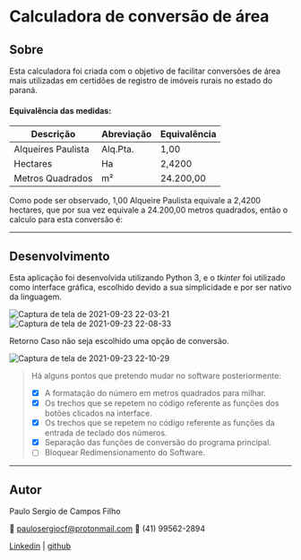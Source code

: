 # Calculadora de conversão de área

## Sobre

 Esta calculadora foi criada com o objetivo de facilitar conversões de área mais utilizadas em certidões de registro de imóveis rurais no estado do paraná.

 #### Equivalência das medidas:

 |Descrição|Abreviação|Equivalência|
 |--|--|--|
 |Alqueires Paulista|Alq.Pta.|1,00|
 |Hectares|Ha|2,4200|
 |Metros Quadrados|m²|24.200,00|

 Como pode ser observado, 1,00 Alqueire Paulista equivale a 2,4200 hectares, que por sua vez equivale a 24.200,00 metros quadrados, então o calculo para esta conversão é:

 <hr>

 ## Desenvolvimento

Esta aplicação foi desenvolvida utilizando Python 3, e o _tkinter_ foi utilizado como interface gráfica, escolhido devido a sua simplicidade e por ser nativo da linguagem.

![Captura de tela de 2021-09-23 22-03-21](https://user-images.githubusercontent.com/49497668/134603517-b563be30-3e6a-47ba-b2c9-109b2590dc58.png)
![Captura de tela de 2021-09-23 22-08-33](https://user-images.githubusercontent.com/49497668/134603520-d42185ba-c087-41d1-899e-9b94777af7f4.png)

Retorno Caso não seja escolhido uma opção de conversão.

![Captura de tela de 2021-09-23 22-10-29](https://user-images.githubusercontent.com/49497668/134603523-554ebcad-b29a-412c-a5fb-b2797740cf2b.png)

 > Há alguns pontos que pretendo mudar no software posteriormente:
 > - [x] A formatação do número em metros quadrados para milhar.
 > - [x] Os trechos que se repetem no código referente as funções dos botões clicados na interface.
 > - [x] Os trechos que se repetem no código referente as funções da entrada de teclado dos números.
 > - [X] Separação das funções de conversão do programa principal.
 > - [ ] Bloquear Redimensionamento do Software.


<hr>

## Autor

Paulo Sergio de Campos Filho

:e-mail: paulosergiocf@protonmail.com
:iphone: (41) 99562-2894

[Linkedin](https://www.linkedin.com/in/pauloseriocf/) | [github](https://github.com/paulosergiocf)
